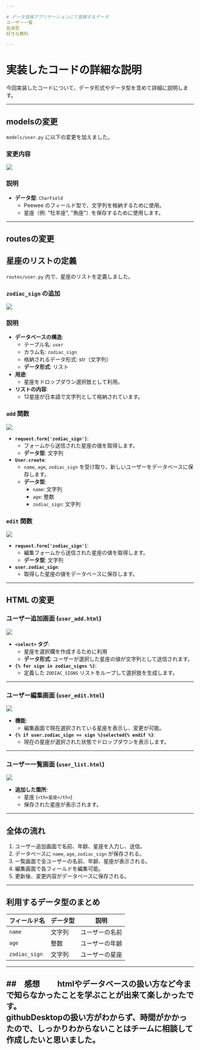 ```yaml
---

# データ登録アプリケーションにて登録するデータ
ユーザー一覧  
血液型  
好きな教科  

---
```


# 実装したコードの詳細な説明
今回実装したコードについて、データ形式やデータ型を含めて詳細に説明します。

---

## modelsの変更

`models/user.py` に以下の変更を加えました。

### 変更内容　  
![](models_user.jpg)

### 説明
- **データ型**: `CharField`
  - Peewee のフィールド型で、文字列を格納するために使用。
  - 星座（例: "牡羊座", "魚座"）を保存するために使用します。
---
## routesの変更
## 星座のリストの定義

`routes/user.py` 内で、星座のリストを定義しました。
  
### `zodiac_sign` の追加  
![](routes_user.jpg)

### 説明
- **データベースの構造**:
  - テーブル名: `user`
  - カラム名: `zodiac_sign`
  - 格納されるデータ形式: str（文字列）
  - **データ形式**: リスト
- **用途**:
  - 星座をドロップダウン選択肢として利用。
- **リストの内容**:
  - 12星座が日本語で文字列として格納されています。

### `add` 関数
![](def_add.jpg)

- **`request.form['zodiac_sign']`**:
  - フォームから送信された星座の値を取得します。
  - **データ型**: 文字列
- **`User.create`**:
  - `name`, `age`, `zodiac_sign` を受け取り、新しいユーザーをデータベースに保存します。
  - **データ型**:
    - `name`: 文字列
    - `age`: 整数
    - `zodiac_sign`: 文字列



### `edit` 関数

![](def_edit.jpg)

- **`request.form['zodiac_sign']`**:
  - 編集フォームから送信された星座の値を取得します。
  - **データ型**: 文字列
- **`user.zodiac_sign`**:
  - 取得した星座の値をデータベースに保存します。

---

## HTML の変更

### ユーザー追加画面 (`user_add.html`)

![](user_add.html.jpg)

- **`<select>` タグ**:
  - 星座を選択欄を作成するために利用
  - **データ形式**: ユーザーが選択した星座の値が文字列として送信されます。
- **`{% for sign in zodiac_signs %}`**:
  - 定義した `ZODIAC_SIGNS` リストをループして選択肢を生成します。

---

### ユーザー編集画面 (`user_edit.html`)

![](user_edit.html.jpg)

- **機能**:
  - 編集画面で現在選択されている星座を表示し、変更が可能。
- **`{% if user.zodiac_sign == sign %}selected{% endif %}`**:
  - 現在の星座が選択された状態でドロップダウンを表示します。

---

### ユーザー一覧画面 (`user_list.html`)

![](user_list.html.jpg)

- **追加した箇所**:
  - 星座 (`<th>星座</th>`)
  - 保存された星座が表示されます。

---

## 全体の流れ

1. ユーザー追加画面で名前、年齢、星座を入力し、送信。
2. データベースに `name`, `age`, `zodiac_sign` が保存される。
3. 一覧画面で全ユーザーの名前、年齢、星座が表示される。
4. 編集画面で各フィールドを編集可能。
5. 更新後、変更内容がデータベースに保存される。

---

## 利用するデータ型のまとめ

| フィールド名       | データ型    | 説明                |
|--------------------|------------|---------------------|
| `name`            | 文字列     | ユーザーの名前       |
| `age`             | 整数       | ユーザーの年齢       |
| `zodiac_sign`     | 文字列     | ユーザーの星座       |

---
##　感想　　
htmlやデータベースの扱い方など今まで知らなかったことを学ぶことが出来て楽しかったです。  
githubDesktopの扱い方がわからず、時間がかかったので、しっかりわからないことはチームに相談して作成したいと思いました。
---


